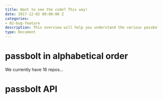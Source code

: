 ```yaml
---
title: Want to see the code? This way!
date: 2017-12-02 00:00:00 Z
categories:
- 02-bug-feature
description: This overview will help you understand the various passbolt repos on Github. Check the repos for more complete READMEs.
type: Document
---
```


# passbolt in alphabetical order

We currently have 16 repos...

# passbolt API
